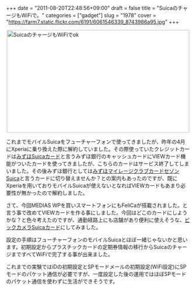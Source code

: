 +++
date = "2011-08-20T22:48:56+09:00"
draft = false
title = "SuicaのチャージもWiFiで。"
categories = ["gadget"]
slug = "1978"
cover = "https://farm7.static.flickr.com/6191/6061546339_8743986a95.jpg"
+++

<p><a title="View 'SuicaのチャージもWiFiでok' on Flickr.com" href="https://www.flickr.com/photos/30749043@N07/6061546339"><img style="display: block; margin-left: auto; margin-right: auto;" title="SuicaのチャージもWiFiでok" src="https://farm7.static.flickr.com/6191/6061546339_8743986a95.jpg" border="0" alt="SuicaのチャージもWiFiでok" width="500" height="281" /></a></p>
<p>これまでモバイルSuicaをフューチャーフォンで使ってきましたが、昨年の4月にXperiaに乗り換えた際に解約していました。その際使っていたクレジットカードは<a href="http://www.jreast.co.jp/card/first/mizuho/index.html">みずほSuicaカード</a>と言うみずほ銀行のキャッシュカードにVIEWカード機能がついたカードを使ってきましたが、こちらのカードはサービス終了してしまいました。その後みずほ銀行としては<a href="http://www.mizuhobank.co.jp/mmc/card/mmc_suica.html">みずほマイレージクラブカードセゾンSuica</a>と言うカードに切り替えませんか？との案内もあったのですが、既にXperiaを用いておりモバイルSuicaが使えないとなればVIEWカードもあまり必要性が無かったので解約しました。</p>
<p>さて、今回MEDIAS WPを買いスマートフォンにもFeliCaが搭載されました。と言う事で改めてVIEWカードを作る事にしました。今回はどこのカードにしようかな？と色々考えたのですが、通勤経路上にも店舗があり便利に使えそうな、<a href="http://www.biccamera.com/bicbic/jsp/w/report/suica/index.jsp">ビックカメラSuicaカード</a>にしてみました。</p>
<p>設定の手順はフューチャーフォンのモバイルSuicaとほぼ一緒じゃないかと思います。初期設定からプラスチックカードの定期券情報の移行からSuicaのチャージまですべてWiFiで完了する事が出来ました。</p>
<p>これまでの実験ではiDの初期設定とSPモードメールの初期設定(WiFi設定)にSPモードのパケット通信が必要ですが、一度設定した後の運用ではほぼSPモードのパケット通信を使わずに生活ができそうです。</p>
<p> </p>
